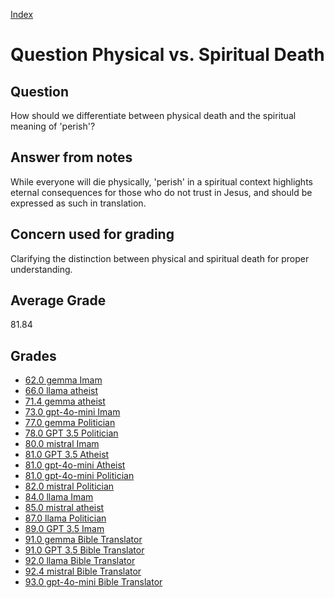 
[Index](../../index.md)
# Question Physical vs. Spiritual Death
## Question
How should we differentiate between physical death and the spiritual meaning of 'perish'?

## Answer from notes
While everyone will die physically, 'perish' in a spiritual context highlights eternal consequences for those who do not trust in Jesus, and should be expressed as such in translation.

## Concern used for grading
Clarifying the distinction between physical and spiritual death for proper understanding.

## Average Grade
81.84

## Grades
 * [62.0 gemma Imam](../answers/gemma_Imam/Physical_vs._Spiritual_Death.md)
 * [66.0 llama atheist](../answers/llama_atheist/Physical_vs._Spiritual_Death.md)
 * [71.4 gemma atheist](../answers/gemma_atheist/Physical_vs._Spiritual_Death.md)
 * [73.0 gpt-4o-mini Imam](../answers/gpt-4o-mini_Imam/Physical_vs._Spiritual_Death.md)
 * [77.0 gemma Politician](../answers/gemma_Politician/Physical_vs._Spiritual_Death.md)
 * [78.0 GPT 3.5 Politician](../answers/GPT_3.5_Politician/Physical_vs._Spiritual_Death.md)
 * [80.0 mistral Imam](../answers/mistral_Imam/Physical_vs._Spiritual_Death.md)
 * [81.0 GPT 3.5 Atheist](../answers/GPT_3.5_Atheist/Physical_vs._Spiritual_Death.md)
 * [81.0 gpt-4o-mini Atheist](../answers/gpt-4o-mini_Atheist/Physical_vs._Spiritual_Death.md)
 * [81.0 gpt-4o-mini Politician](../answers/gpt-4o-mini_Politician/Physical_vs._Spiritual_Death.md)
 * [82.0 mistral Politician](../answers/mistral_Politician/Physical_vs._Spiritual_Death.md)
 * [84.0 llama Imam](../answers/llama_Imam/Physical_vs._Spiritual_Death.md)
 * [85.0 mistral atheist](../answers/mistral_atheist/Physical_vs._Spiritual_Death.md)
 * [87.0 llama Politician](../answers/llama_Politician/Physical_vs._Spiritual_Death.md)
 * [89.0 GPT 3.5 Imam](../answers/GPT_3.5_Imam/Physical_vs._Spiritual_Death.md)
 * [91.0 gemma Bible Translator](../answers/gemma_Bible_Translator/Physical_vs._Spiritual_Death.md)
 * [91.0 GPT 3.5 Bible Translator](../answers/GPT_3.5_Bible_Translator/Physical_vs._Spiritual_Death.md)
 * [92.0 llama Bible Translator](../answers/llama_Bible_Translator/Physical_vs._Spiritual_Death.md)
 * [92.4 mistral Bible Translator](../answers/mistral_Bible_Translator/Physical_vs._Spiritual_Death.md)
 * [93.0 gpt-4o-mini Bible Translator](../answers/gpt-4o-mini_Bible_Translator/Physical_vs._Spiritual_Death.md)
